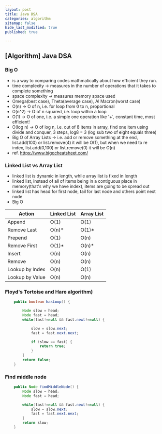 ```yaml
---
layout: post
title: Java DSA
categories: algorithm
sitemap: false
hide_last_modified: true
published: true

---
```

## [Algorithm] Java DSA

### Big O
* is a way to comparing codes mathmatically about how efficient they run.
* time complexity -> measures in the number of operations that it takes to complete something
* space complexity -> measures memory space used
* Omega(best case), Theta(average case), Al Macron(worst case)
* O(n) -> O of n, i.e. for loop from 0 to n, proportional
* O(n^2) -> O of n squared, i.e. loop within a loop
* O(1) -> O of one, i.e. a simple one operation like '+', constant time, most efficient!
* O(log n) -> O of log n, i.e. out of 8 items in array, find one item using divide and conquer, 3 steps, log8 = 3 (log sub two of eight equals three)
* Big O of Array Lists -> i.e. add or remove something at the end, list.add(100) or list.remove(4) it will be O(1), but when we need to re index, list.add(0,100) or list.remove(0) it will be O(n)
* ref. https://www.bigocheatsheet.com/

### Linked List vs Array List
* linked list is dynamic in length, while array list is fixed in length
* linked list, instead of all of items being in a contiguous place in memory(that's why we have index), items are going to be spread out
* linked list has head for first node, tail for last node and others point next node
* Big O 

| Action       | Linked List | Array List  |
| -----------  | ----------- | ----------- |
| Append       | O(1)        | O(1)        |
| Remove Last  | O(n)*       | O(1)*       |
| Prepend      | O(1)        | O(n)        |
| Remove First | O(1)*       | O(n)*       |
| Insert       | O(n)        | O(n)        |
| Remove       | O(n)        | O(n)        |
| Lookup by Index | O(n)        | O(1)        |
| Lookup by Value | O(n)        | O(n)        |

###  Floyd's Tortoise and Hare algorithm)

~~~java
    public boolean hasLoop() {

        Node slow = head;
        Node fast = head;
        while(fast!=null && fast.next!=null) {

            slow = slow.next;
            fast = fast.next.next;

            if (slow == fast) {
                return true;
            }
        }
        return false;
    }
~~~

### Find middle node

~~~java
    public Node findMiddleNode() {
        Node slow = head;
        Node fast = head;

        while(fast!=null && fast.next!=null) {
            slow = slow.next;
            fast = fast.next.next;
        }
        return slow;
    }
~~~
